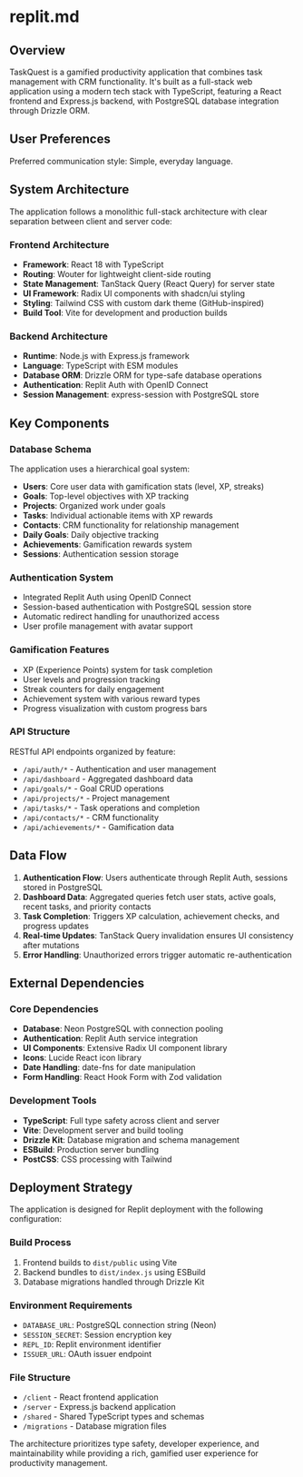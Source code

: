 # replit.md

## Overview

TaskQuest is a gamified productivity application that combines task management with CRM functionality. It's built as a full-stack web application using a modern tech stack with TypeScript, featuring a React frontend and Express.js backend, with PostgreSQL database integration through Drizzle ORM.

## User Preferences

Preferred communication style: Simple, everyday language.

## System Architecture

The application follows a monolithic full-stack architecture with clear separation between client and server code:

### Frontend Architecture
- **Framework**: React 18 with TypeScript
- **Routing**: Wouter for lightweight client-side routing
- **State Management**: TanStack Query (React Query) for server state
- **UI Framework**: Radix UI components with shadcn/ui styling
- **Styling**: Tailwind CSS with custom dark theme (GitHub-inspired)
- **Build Tool**: Vite for development and production builds

### Backend Architecture
- **Runtime**: Node.js with Express.js framework
- **Language**: TypeScript with ESM modules
- **Database ORM**: Drizzle ORM for type-safe database operations
- **Authentication**: Replit Auth with OpenID Connect
- **Session Management**: express-session with PostgreSQL store

## Key Components

### Database Schema
The application uses a hierarchical goal system:
- **Users**: Core user data with gamification stats (level, XP, streaks)
- **Goals**: Top-level objectives with XP tracking
- **Projects**: Organized work under goals
- **Tasks**: Individual actionable items with XP rewards
- **Contacts**: CRM functionality for relationship management
- **Daily Goals**: Daily objective tracking
- **Achievements**: Gamification rewards system
- **Sessions**: Authentication session storage

### Authentication System
- Integrated Replit Auth using OpenID Connect
- Session-based authentication with PostgreSQL session store
- Automatic redirect handling for unauthorized access
- User profile management with avatar support

### Gamification Features
- XP (Experience Points) system for task completion
- User levels and progression tracking
- Streak counters for daily engagement
- Achievement system with various reward types
- Progress visualization with custom progress bars

### API Structure
RESTful API endpoints organized by feature:
- `/api/auth/*` - Authentication and user management
- `/api/dashboard` - Aggregated dashboard data
- `/api/goals/*` - Goal CRUD operations
- `/api/projects/*` - Project management
- `/api/tasks/*` - Task operations and completion
- `/api/contacts/*` - CRM functionality
- `/api/achievements/*` - Gamification data

## Data Flow

1. **Authentication Flow**: Users authenticate through Replit Auth, sessions stored in PostgreSQL
2. **Dashboard Data**: Aggregated queries fetch user stats, active goals, recent tasks, and priority contacts
3. **Task Completion**: Triggers XP calculation, achievement checks, and progress updates
4. **Real-time Updates**: TanStack Query invalidation ensures UI consistency after mutations
5. **Error Handling**: Unauthorized errors trigger automatic re-authentication

## External Dependencies

### Core Dependencies
- **Database**: Neon PostgreSQL with connection pooling
- **Authentication**: Replit Auth service integration
- **UI Components**: Extensive Radix UI component library
- **Icons**: Lucide React icon library
- **Date Handling**: date-fns for date manipulation
- **Form Handling**: React Hook Form with Zod validation

### Development Tools
- **TypeScript**: Full type safety across client and server
- **Vite**: Development server and build tooling
- **Drizzle Kit**: Database migration and schema management
- **ESBuild**: Production server bundling
- **PostCSS**: CSS processing with Tailwind

## Deployment Strategy

The application is designed for Replit deployment with the following configuration:

### Build Process
1. Frontend builds to `dist/public` using Vite
2. Backend bundles to `dist/index.js` using ESBuild
3. Database migrations handled through Drizzle Kit

### Environment Requirements
- `DATABASE_URL`: PostgreSQL connection string (Neon)
- `SESSION_SECRET`: Session encryption key
- `REPL_ID`: Replit environment identifier
- `ISSUER_URL`: OAuth issuer endpoint

### File Structure
- `/client` - React frontend application
- `/server` - Express.js backend application
- `/shared` - Shared TypeScript types and schemas
- `/migrations` - Database migration files

The architecture prioritizes type safety, developer experience, and maintainability while providing a rich, gamified user experience for productivity management.